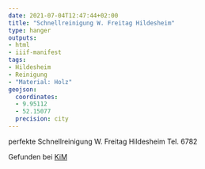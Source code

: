 ```yaml
---
date: 2021-07-04T12:47:44+02:00
title: "Schnellreinigung W. Freitag Hildesheim"
type: hanger
outputs:
- html
- iiif-manifest
tags:
- Hildesheim
- Reinigung
- "Material: Holz"
geojson:
  coordinates:
  - 9.95112
  - 52.15077
  precision: city
---
```


perfekte Schnellreinigung W. Freitag Hildesheim Tel. 6782

<div class="source">Gefunden bei <a href="https://www.neue-arbeit-brockensammlung.de/geschaefte/zweigstelle-kim/">KiM</a></div>
